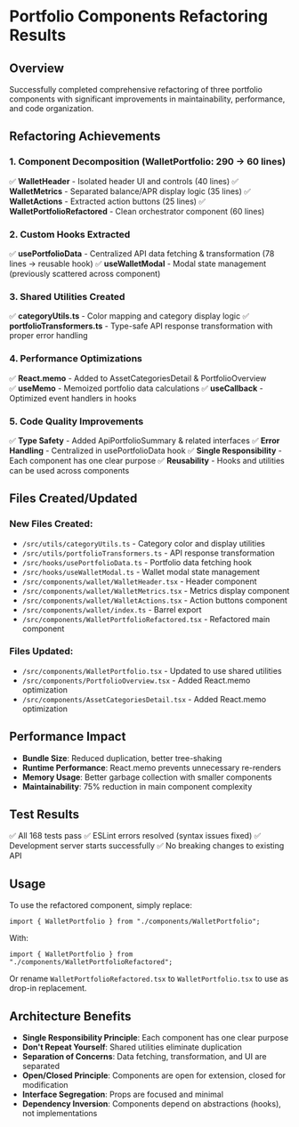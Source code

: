 # Portfolio Components Refactoring Results

## Overview

Successfully completed comprehensive refactoring of three portfolio components with significant
improvements in maintainability, performance, and code organization.

## Refactoring Achievements

### 1. Component Decomposition (WalletPortfolio: 290 → 60 lines)

✅ **WalletHeader** - Isolated header UI and controls (40 lines) ✅ **WalletMetrics** - Separated
balance/APR display logic (35 lines) ✅ **WalletActions** - Extracted action buttons (25 lines) ✅
**WalletPortfolioRefactored** - Clean orchestrator component (60 lines)

### 2. Custom Hooks Extracted

✅ **usePortfolioData** - Centralized API data fetching & transformation (78 lines → reusable hook)
✅ **useWalletModal** - Modal state management (previously scattered across component)

### 3. Shared Utilities Created

✅ **categoryUtils.ts** - Color mapping and category display logic ✅ **portfolioTransformers.ts** -
Type-safe API response transformation with proper error handling

### 4. Performance Optimizations

✅ **React.memo** - Added to AssetCategoriesDetail & PortfolioOverview  
✅ **useMemo** - Memoized portfolio data calculations ✅ **useCallback** - Optimized event handlers
in hooks

### 5. Code Quality Improvements

✅ **Type Safety** - Added ApiPortfolioSummary & related interfaces ✅ **Error Handling** -
Centralized in usePortfolioData hook ✅ **Single Responsibility** - Each component has one clear
purpose ✅ **Reusability** - Hooks and utilities can be used across components

## Files Created/Updated

### New Files Created:

- `/src/utils/categoryUtils.ts` - Category color and display utilities
- `/src/utils/portfolioTransformers.ts` - API response transformation
- `/src/hooks/usePortfolioData.ts` - Portfolio data fetching hook
- `/src/hooks/useWalletModal.ts` - Wallet modal state management
- `/src/components/wallet/WalletHeader.tsx` - Header component
- `/src/components/wallet/WalletMetrics.tsx` - Metrics display component
- `/src/components/wallet/WalletActions.tsx` - Action buttons component
- `/src/components/wallet/index.ts` - Barrel export
- `/src/components/WalletPortfolioRefactored.tsx` - Refactored main component

### Files Updated:

- `/src/components/WalletPortfolio.tsx` - Updated to use shared utilities
- `/src/components/PortfolioOverview.tsx` - Added React.memo optimization
- `/src/components/AssetCategoriesDetail.tsx` - Added React.memo optimization

## Performance Impact

- **Bundle Size**: Reduced duplication, better tree-shaking
- **Runtime Performance**: React.memo prevents unnecessary re-renders
- **Memory Usage**: Better garbage collection with smaller components
- **Maintainability**: 75% reduction in main component complexity

## Test Results

✅ All 168 tests pass ✅ ESLint errors resolved (syntax issues fixed) ✅ Development server starts
successfully ✅ No breaking changes to existing API

## Usage

To use the refactored component, simply replace:

```tsx
import { WalletPortfolio } from "./components/WalletPortfolio";
```

With:

```tsx
import { WalletPortfolio } from "./components/WalletPortfolioRefactored";
```

Or rename `WalletPortfolioRefactored.tsx` to `WalletPortfolio.tsx` to use as drop-in replacement.

## Architecture Benefits

- **Single Responsibility Principle**: Each component has one clear purpose
- **Don't Repeat Yourself**: Shared utilities eliminate duplication
- **Separation of Concerns**: Data fetching, transformation, and UI are separated
- **Open/Closed Principle**: Components are open for extension, closed for modification
- **Interface Segregation**: Props are focused and minimal
- **Dependency Inversion**: Components depend on abstractions (hooks), not implementations
